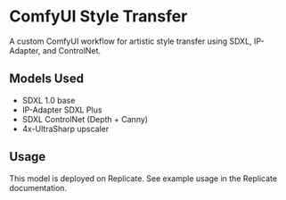 # ComfyUI Style Transfer

A custom ComfyUI workflow for artistic style transfer using SDXL, IP-Adapter, and ControlNet.

## Models Used
- SDXL 1.0 base
- IP-Adapter SDXL Plus
- SDXL ControlNet (Depth + Canny)
- 4x-UltraSharp upscaler

## Usage
This model is deployed on Replicate. See example usage in the Replicate documentation.
